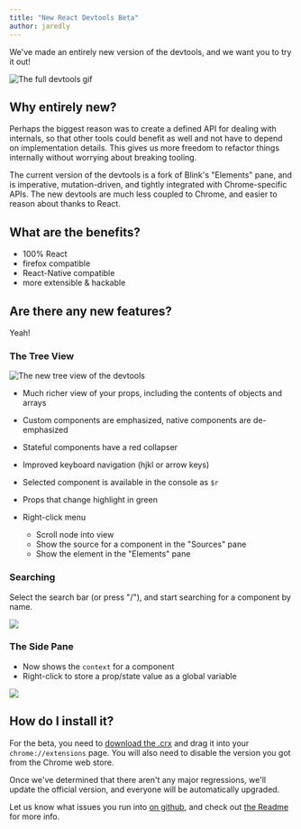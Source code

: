 ```yaml
---
title: "New React Devtools Beta"
author: jaredly
---
```


We've made an entirely new version of the devtools, and we want you to try it
out!

![The full devtools gif](/react/img/blog/devtools-full.gif)

## Why entirely new?

Perhaps the biggest reason was to create a defined API for dealing with
internals, so that other tools could benefit as well and not have to depend on
implementation details. This gives us more freedom to refactor things
internally without worrying about breaking tooling.

The current version of the devtools is a fork of Blink's "Elements" pane, and
is imperative, mutation-driven, and tightly integrated with Chrome-specific
APIs. The new devtools are much less coupled to Chrome, and easier to reason
about thanks to React.

## What are the benefits?

- 100% React
- firefox compatible
- React-Native compatible
- more extensible &amp; hackable

## Are there any new features?

Yeah!

### The Tree View

![The new tree view of the devtools](/react/img/blog/devtools-tree-view.png)

- Much richer view of your props, including the contents of objects and arrays
- Custom components are emphasized, native components are de-emphasized
- Stateful components have a red collapser
- Improved keyboard navigation (hjkl or arrow keys)
- Selected component is available in the console as `$r`
- Props that change highlight in green
- Right-click menu

  - Scroll node into view
  - Show the source for a component in the "Sources" pane
  - Show the element in the "Elements" pane

### Searching

Select the search bar (or press "/"), and start searching for a component by
name.

![](/react/img/blog/devtools-search.gif)

### The Side Pane

- Now shows the `context` for a component
- Right-click to store a prop/state value as a global variable

![](/react/img/blog/devtools-side-pane.gif)

## How do I install it?

For the beta, you need to [download the .crx](https://github.com/facebook/react-devtools/releases)
and drag it into your `chrome://extensions` page. You will also need to
disable the version you got from the Chrome web store.

Once we've determined that there aren't any major regressions, we'll update
the official version, and everyone will be automatically upgraded.

Let us know what issues you run into [on github](https://github.com/facebook/react-devtools/issues), and check out [the Readme](https://github.com/facebook/react-devtools/tree/devtools-next) for more info.
